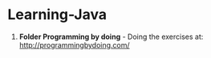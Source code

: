 # Learning-Java
1. **Folder Programming by doing** - Doing the exercises at: http://programmingbydoing.com/
